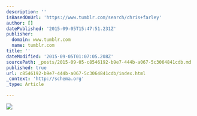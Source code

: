 ```yaml
---
description: ''
isBasedOnUrl: 'https://www.tumblr.com/search/chris+farley'
author: []
datePublished: '2015-09-05T15:47:51.231Z'
publisher:
  domain: www.tumblr.com
  name: tumblr.com
title: ''
dateModified: '2015-09-05T01:07:05.208Z'
sourcePath: _posts/2015-09-05-c8546192-b9e7-444b-a067-5c3064841cdb.md
published: true
url: c8546192-b9e7-444b-a067-5c3064841cdb/index.html
_context: 'http://schema.org'
_type: Article

---
```

![](https://33.media.tumblr.com/bf86101cec1ea2b3b41929a52ed432cc/tumblr_ndlrz54BQH1qz8x31o1_500.gif)